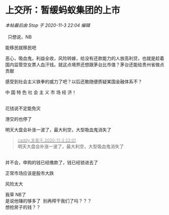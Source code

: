 # 上交所：暂缓蚂蚁集团的上市


<i class="pstatus"> 本帖最后由 Stop 于 2020-11-3 22:04 编辑 </i><br />
<br />
&nbsp;&nbsp;只想说，NB<br />
<img src="static/image/smiley/default/lol.gif" smilieid="12" border="0" alt="" /> 

能移民就移民吧

恶心，吸血鬼，利益全收，风险转嫁，给没有还款能力的人放高利贷，也就是趁着国内监管空女票人血汗钱。就这点境界还想跟茅台比市值？茅台还能给贵州省做点贡献

感受到社会主义铁拳的威力了吧？以后还敢随便质疑某国金融体系不？

中 国 特 色 社 会 主 义 市 场 经 济！<br />
<br />
<img src="static/image/smiley/default/lol.gif" smilieid="12" border="0" alt="" /><img src="static/image/smiley/default/lol.gif" smilieid="12" border="0" alt="" /><img src="static/image/smiley/default/lol.gif" smilieid="12" border="0" alt="" />

花钱说不定能免灾

港交的也停了

明天大盘会补涨一波了，最大利空，大型吸血鬼消失了

<div class="quote"><blockquote><font size="2"><a href="https://www.hostloc.com/forum.php?mod=redirect&amp;goto=findpost&amp;pid=9398610&amp;ptid=762070" target="_blank"><font color="#999999">caddy 发表于 2020-11-3 22:01</font></a></font><br />
明天大盘会补涨一波了，最大利空，大型吸血鬼消失了</blockquote></div><br />
并不会，申购的钱已经缴款了，钱已经锁进去了

正常市场应该是股市大跌 <img src="static/image/smiley/default/lol.gif" smilieid="12" border="0" alt="" /><img src="static/image/smiley/default/lol.gif" smilieid="12" border="0" alt="" />

风险太大 

我草 NB了<br />
是说他赚的够多了&nbsp;&nbsp;别再榨干我们了吗？？？&nbsp;&nbsp;<br />
想抢房子的钱？？

